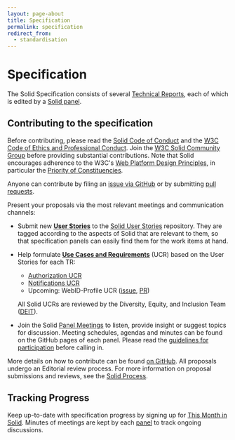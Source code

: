 ```yaml
---
layout: page-about
title: Specification
permalink: specification
redirect_from:
  - standardisation
---
```


# Specification

The Solid Specification consists of several [Technical Reports](https://solidproject.org/TR/), each of which is edited by a 
[Solid panel](https://github.com/solid/specification/blob/main/README.md#solid-panels).

## Contributing to the specification

<div class="message is-info">
  <p class="message-body">
    Before contributing, please read the 
    <a href="https://github.com/solid/process/blob/master/code-of-conduct.md">Solid Code of Conduct</a> 
    and the <a href="https://www.w3.org/Consortium/cepc/"
    >W3C Code of Ethics and Professional Conduct</a>. 
    Join the <a href="https://www.w3.org/community/solid/">W3C Solid Community Group</a>
    before providing substantial contributions.
    Note that Solid encourages adherence to the W3C's 
    <a href="https://www.w3.org/TR/design-principles/">Web Platform Design Principles</a>, 
    in particular the <a href="https://www.w3.org/TR/design-principles/#priority-of-constituencies">Priority of Constituencies</a>.
  </p>
</div>

Anyone can contribute by filing an [issue via GitHub](https://github.com/solid/specification/issues) 
or by submitting [pull requests](https://github.com/solid/specification/pulls).

Present your proposals via the most relevant meetings 
and communication channels: 

- Submit new **<u>User Stories</u>** to 
  the [Solid User Stories](https://github.com/solid/user-stories/) 
  repository. They are tagged according to the aspects of Solid 
  that are relevant to them, so that specification panels can easily 
  find them for the work items at hand.

- Help formulate **<u>Use Cases and Requirements</u>** (UCR) based on the User Stories for each TR: 

  * [Authorization UCR](https://solid.github.io/authorization-panel/authorization-ucr/)
  * [Notifications UCR](https://solid.github.io/notifications-panel/notifications-ucr.html)
  * Upcoming: WebID-Profile UCR ([issue](https://github.com/solid/webid-profile/issues/55),
    [PR](https://github.com/solid/webid-profile/pull/80))

  All Solid UCRs are reviewed by the Diversity, Equity, and Inclusion Team 
  ([DEIT](https://github.com/solid/deit/blob/main/meetings/2021-11-09.md#deit-to-review-use-cases-in-specification-development)).

- Join the Solid [Panel Meetings](https://github.com/solid/specification/blob/main/README.md#solid-panels)
  to listen, provide insight or suggest topics for discussion. 
  Meeting schedules, agendas and minutes can be found on the GitHub 
  pages of each panel. 
  Please read the 
  [guidelines for participation](https://github.com/solid/specification/blob/main/meetings/README.md)
  before calling in.


More details on how to contribute can be found [on GitHub](https://github.com/solid/specification/blob/main/CONTRIBUTING.md).
All proposals undergo an Editorial review process. For more information
on proposal submissions and reviews, see the 
[Solid Process](https://github.com/solid/process).


## Tracking Progress

Keep up-to-date with specification progress by signing up for
[This Month in Solid](/newsletter).
Minutes of meetings are kept by each [panel](https://github.com/solid/specification/blob/main/README.md#solid-panels) to track ongoing discussions.